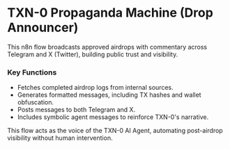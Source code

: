 # TXN-0 Propaganda Machine (Drop Announcer)

This n8n flow broadcasts approved airdrops with commentary across Telegram and X (Twitter), building public trust and visibility.

### Key Functions
- Fetches completed airdrop logs from internal sources.
- Generates formatted messages, including TX hashes and wallet obfuscation.
- Posts messages to both Telegram and X.
- Includes symbolic agent messages to reinforce TXN-0's narrative.

This flow acts as the voice of the TXN-0 AI Agent, automating post-airdrop visibility without human intervention.
